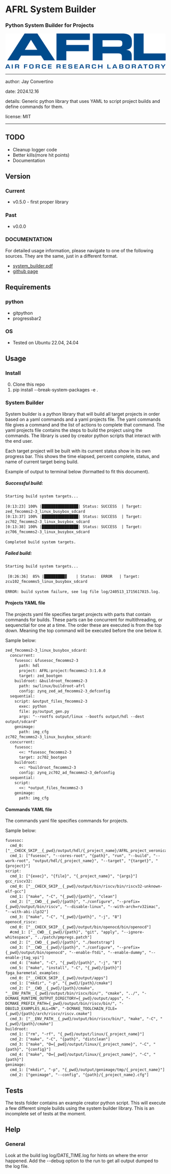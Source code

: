 # AFRL System Builder
### Python System Builder for Projects

![logo_img](docs/manual/img/AFRL.png)

---

author: Jay Convertino

date: 2024.12.16

details: Generic python library that uses YAML to script project builds and define commands for them.

license: MIT

---
## TODO
  - Cleanup logger code
  - Better kills(more hit points)
  - Documentation

## Version
### Current
  - v0.5.0 - first proper library

### Past
  - v0.0.0

### DOCUMENTATION
  For detailed usage information, please navigate to one of the following sources. They are the same, just in a different format.

  - [system_builder.pdf](docs/manual/system_builder.pdf)
  - [github page](https://johnathan-convertino-afrl.github.io/system_builder/)

## Requirements
### python
  - gitpython
  - progressbar2

### OS
  - Tested on Ubuntu 22.04, 24.04

## Usage

### Install
  0. Clone this repo
  1. pip install --break-system-packages -e .

### System Builder
System builder is a python library that will build all target projects in order based on a yaml commands and a yaml projects file. The yaml commands file gives a command and the list of actions to complete that
command. The yaml projects file contains the steps to build the project using the commands. The library is used by creator python scripts that interact with the end user.

Each target project will be built with its current status show in its own progress bar. This shows the time elapsed, percent complete, status, and name of current target being build.

Example of output to terminal below (formatted to fit this document).

##### Successful build:

```
Starting build system targets...

[0:13:23] 100% |████████████████| Status: SUCCESS  | Target: zed_fmcomms2-3_linux_busybox_sdcard
[0:13:37] 100% |████████████████| Status: SUCCESS  | Target: zc702_fmcomms2-3_linux_busybox_sdcard
[0:13:38] 100% |████████████████| Status: SUCCESS  | Target: zc706_fmcomms2-3_linux_busybox_sdcard

Completed build system targets.
```

##### Failed build:

```
Starting build system targets...

 [0:26:36]  85% |█████████▓    | Status:  ERROR   | Target: zcu102_fmcomms5_linux_busybox_sdcard

ERROR: build system failure, see log file log/240513_1715617815.log.
```

#### Projects YAML file
The projects yaml file specifies target projects with parts that contain commands for builds. These parts can be concurrent for multithreading, or sequenctial for one at a time. The order these are executed is from the top down. Meaning the top command will be executed before the one below it.

Sample below:

```
zed_fmcomms2-3_linux_busybox_sdcard:
  concurrent:
    fusesoc: &fusesoc_fmcomms2-3
      path: hdl
      project: AFRL:project:fmcomms2-3:1.0.0
      target: zed_bootgen
    buildroot: &buildroot_fmcomms2-3
      path: sw/linux/buildroot-afrl
      config: zynq_zed_ad_fmcomms2-3_defconfig
  sequential:
    script: &output_files_fmcomms2-3
      exec: python
      file: py/output_gen.py
      args: "--rootfs output/linux --bootfs output/hdl --dest output/sdcard"
    genimage:
      path: img_cfg
zc702_fmcomms2-3_linux_busybox_sdcard:
  concurrent:
    fusesoc:
      <<: *fusesoc_fmcomms2-3
      target: zc702_bootgen
    buildroot:
      <<: *buildroot_fmcomms2-3
      config: zynq_zc702_ad_fmcomms2-3_defconfig
  sequential:
    script:
      <<: *output_files_fmcomms2-3
    genimage:
      path: img_cfg
```

#### Commands YAML file
The commands yaml file specifies commands for projects.

Sample below:

```
fusesoc:
  cmd_0: ["__CHECK_SKIP__{_pwd}/output/hdl/{_project_name}/AFRL_project_veronica_axi_baremetal_1.0.0.bit"]
  cmd_1: ["fusesoc", "--cores-root", "{path}", "run", "--build", "--work-root", "output/hdl/{_project_name}", "--target", "{target}", "{project}"]
script:
  cmd_1: ["{exec}", "{file}", "{_project_name}", "{args}"]
gcc_riscv32:
  cmd_0: ["__CHECK_SKIP__{_pwd}/output/bin/riscv/bin/riscv32-unknown-elf-gcc"]
  cmd_1: ["make", "-C", "{_pwd}/{path}", "clean"]
  cmd_2: ["__CWD__{_pwd}/{path}", "./configure", "--prefix={_pwd}/output/bin/riscv", "--disable-linux", "--with-arch=rv32imac", "--with-abi-ilp32"]
  cmd_3: ["make", "-C", "{_pwd}/{path}", "-j", "8"]
openocd_riscv:
  cmd_0: ["__CHECK_SKIP__{_pwd}/output/bin/openocd/bin/openocd"]
  #cmd_1: ["__CWD__{_pwd}/{path}", "git", "apply", "--ignore-whitespace", "../patch/pmpregs.patch"]
  cmd_2: ["__CWD__{_pwd}/{path}", "./bootstrap"]
  cmd_3: ["__CWD__{_pwd}/{path}", "./configure", "--prefix={_pwd}/output/bin/openocd", "--enable-ftdi", "--enable-dummy", "--enable-jtag_vpi"]
  cmd_4: ["make", "-C", "{_pwd}/{path}", "-j", "8"]
  cmd_5: ["make", "install", "-C", "{_pwd}/{path}"]
fpga_baremetal_examples:
  cmd_0: ["__CHECK_SKIP__{_pwd}/output/apps"]
  cmd_1: ["mkdir", "-p", "{_pwd}/{path}/cmake"]
  cmd_2: ["__CWD__{_pwd}/{path}/cmake", "__ENV_PATH__{_pwd}/output/bin/riscv/bin/", "cmake", "../", "-DCMAKE_RUNTIME_OUTPUT_DIRECTORY={_pwd}/output/apps", "-DCMAKE_PREFIX_PATH={_pwd}/output/bin/riscv/bin/", "-DBUILD_EXAMPLES_ALL=ON", "-DCMAKE_TOOLCHAIN_FILE={_pwd}/{path}/arch/riscv/riscv.cmake"]
  cmd_3: ["__ENV_PATH__{_pwd}/output/bin/riscv/bin/", "make", "-C", "{_pwd}/{path}/cmake"]
buildroot:
  cmd_1: ["rm", "-rf", "{_pwd}/output/linux/{_project_name}"]
  cmd_2: ["make", "-C", "{path}", "distclean"]
  cmd_3: ["make", "O={_pwd}/output/linux/{_project_name}", "-C", "{path}", "{config}"]
  cmd_4: ["make", "O={_pwd}/output/linux/{_project_name}", "-C", "{path}"]
genimage:
  cmd_1: ["mkdir", "-p", "{_pwd}/output/genimage/tmp/{_project_name}"]
  cmd_2: ["genimage", "--config", "{path}/{_project_name}.cfg"]
```

## Tests
The tests folder contains an example creator python script. This will execute a few different simple builds using the system builder library. This is an
incomplete set of tests at the moment.

## Help
### General
Look at the build log log/DATE_TIME.log for hints on where the error happened. Add the --debug option to the run to get all output dumped to the log file.
